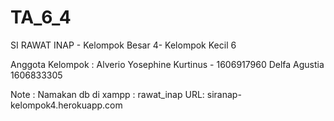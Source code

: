 # TA_6_4
SI RAWAT INAP - Kelompok Besar 4- Kelompok Kecil 6

Anggota Kelompok :
Alverio Yosephine Kurtinus	- 1606917960
Delfa Agustia 1606833305

Note :
Namakan db di xampp : rawat_inap
URL: siranap-kelompok4.herokuapp.com

